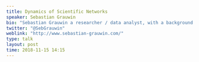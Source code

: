 ```yaml
---
title: Dynamics of Scientific Networks
speaker: Sebastian Grauwin
bio: "Sebastian Grauwin a researcher / data analyst, with a background in physics. After a PhD in physics at ENS Lyon and Post-Docs at INRIA Lyon and MIT Senseable City Lab, he now shares his time between academic research and free-lance consulting as a data scientist. His interests lie in the understanding and modeling of socio-economic systems, social dynamics and mobility, and social networks from a statistical physics viewpoint."
twitter: "@SebGrauwin"
weblink: "http://www.sebastian-grauwin.com/"
type: talk
layout: post
time: 2018-11-15 14:15
---
```

